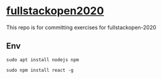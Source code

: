 # [fullstackopen2020](https://fullstackopen.com/)
This repo is for committing exercises for fullstackopen-2020

## Env

`sudo apt install nodejs npm`

`sudo npm install react -g`
